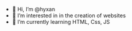 - 👋 Hi, I’m @hyxan
- 👀 I’m interested in in the creation of websites
- 🌱 I’m currently learning HTML, Css, JS


<!---
hyxan/hyxan is a ✨ special ✨ repository because its `README.md` (this file) appears on your GitHub profile.
You can click the Preview link to take a look at your changes.
--->
